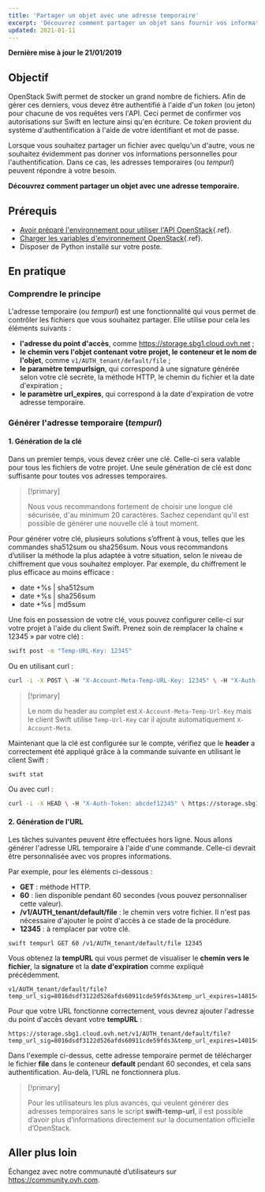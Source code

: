 ```yaml
---
title: 'Partager un objet avec une adresse temporaire'
excerpt: 'Découvrez comment partager un objet sans fournir vos informations personnelles'
updated: 2021-01-11
---
```


**Dernière mise à jour le 21/01/2019**

## Objectif 

OpenStack Swift permet de stocker un grand nombre de fichiers. Afin de gérer ces derniers, vous devez être authentifié à l'aide d'un *token* (ou jeton) pour chacune de vos requêtes vers l'API. Ceci permet de confirmer vos autorisations sur Swift en lecture ainsi qu'en écriture. Ce *token* provient du système d'authentification à l'aide de votre identifiant et mot de passe.

Lorsque vous souhaitez partager un fichier avec quelqu'un d'autre, vous ne souhaitez évidemment pas donner vos informations personnelles pour l'authentification. Dans ce cas, les adresses temporaires (ou *tempurl*) peuvent répondre à votre besoin.

**Découvrez comment partager un objet avec une adresse temporaire.**

## Prérequis

- [Avoir préparé l'environnement pour utiliser l'API OpenStack](/pages/platform/public-cloud/prepare_the_environment_for_using_the_openstack_api){.ref}.
- [Charger les variables d'environnement OpenStack](/pages/platform/public-cloud/loading_openstack_environment_variables){.ref}.
- Disposer de Python installé sur votre poste.

## En pratique

### Comprendre le principe

L'adresse temporaire (ou *tempurl*) est une fonctionnalité qui vous permet de contrôler les fichiers que vous souhaitez partager. Elle utilise pour cela les éléments suivants :

- **l'adresse du point d'accès**, comme https://storage.sbg1.cloud.ovh.net ;
- **le chemin vers l'objet contenant votre projet, le conteneur et le nom de l'objet**, comme `v1/AUTH_tenant/default/file` ;
- **le paramètre tempurlsign**, qui correspond à une signature générée selon votre clé secrète, la méthode HTTP, le chemin du fichier et la date d'expiration ;
- **le paramètre url_expires**, qui correspond à la date d'expiration de votre adresse temporaire.

### Générer l'adresse temporaire (*tempurl*)

#### 1. Génération de la clé

Dans un premier temps, vous devez créer une clé. Celle-ci sera valable pour tous les fichiers de votre projet. Une seule génération de clé est donc suffisante pour toutes vos adresses temporaires. 

> [!primary]
>
> Nous vous recommandons fortement de choisir une longue clé sécurisée, d'au minimum 20 caractères. Sachez cependant qu'il est possible de générer une nouvelle clé à tout moment.
> 

Pour générer votre clé, plusieurs solutions s’offrent à vous, telles que les commandes sha512sum ou sha256sum. Nous vous recommandons d’utiliser la méthode la plus adaptée à votre situation, selon le niveau de chiffrement que vous souhaitez employer. Par exemple, du chiffrement le plus efficace au moins efficace :

- date +%s | sha512sum
- date +%s | sha256sum
- date +%s | md5sum 

Une fois en possession de votre clé, vous pouvez configurer celle-ci sur votre projet à l'aide du client Swift. Prenez soin de remplacer la chaîne « 12345 » par votre clé) :

```bash
swift post -m "Temp-URL-Key: 12345"
```

Ou en utilisant curl :

```bash
curl -i -X POST \ -H "X-Account-Meta-Temp-URL-Key: 12345" \ -H "X-Auth-Token: abcdef12345" \ https://storage.sbg1.cloud.ovh.net/v1/AUTH_ProjectID
```

> [!primary]
>
> Le nom du header au complet est `X-Account-Meta-Temp-Url-Key` mais le client Swift utilise `Temp-Url-Key` car il ajoute automatiquement `X-Account-Meta`.
> 

Maintenant que la clé est configurée sur le compte, vérifiez que le **header** a correctement été appliqué grâce à la commande suivante en utilisant le client Swift :

```bash
swift stat
```

Ou avec curl :

```bash
curl -i -X HEAD \ -H "X-Auth-Token: abcdef12345" \ https://storage.sbg1.cloud.ovh.net/v1/AUTH_ProjectID
```

#### 2. Génération de l'URL

Les tâches suivantes peuvent être effectuées hors ligne. Nous allons générer l'adresse URL temporaire à l'aide d'une commande. Celle-ci devrait être personnalisée avec vos propres informations.

Par exemple, pour les éléments ci-dessous :

- **GET** : méthode HTTP.
- **60** : lien disponible pendant 60 secondes (vous pouvez personnaliser cette valeur).
- **/v1/AUTH_tenant/default/file** : le chemin vers votre fichier. Il n'est pas nécessaire d'ajouter le point d'accès à ce stade de la procédure.
- **12345** : à remplacer par votre clé.

```
swift tempurl GET 60 /v1/AUTH_tenant/default/file 12345
```

Vous obtenez la **tempURL** qui vous permet de visualiser le **chemin vers le fichier**, la **signature** et la **date d'expiration** comme expliqué précédemment.

```
v1/AUTH_tenant/default/file?temp_url_sig=8016dsdf3122d526afds60911cde59fds3&temp_url_expires=1401548543
```

Pour que votre URL fonctionne correctement, vous devrez ajouter l'adresse du point d'accès devant votre **tempURL** :

```
https://storage.sbg1.cloud.ovh.net/v1/AUTH_tenant/default/file?temp_url_sig=8016dsdf3122d526afds60911cde59fds3&temp_url_expires=1401548543
```

Dans l'exemple ci-dessus, cette adresse temporaire permet de télécharger le fichier **file** dans le conteneur **default** pendant 60 secondes, et cela sans authentification. Au-delà, l'URL ne fonctionnera plus.

> [!primary]
>
> Pour les utilisateurs les plus avancés, qui veulent générer des adresses temporaires sans le script **swift-temp-url**, il est possible d’avoir plus d’informations directement sur la documentation officielle d’OpenStack.

## Aller plus loin

Échangez avec notre communauté d’utilisateurs sur <https://community.ovh.com>.
